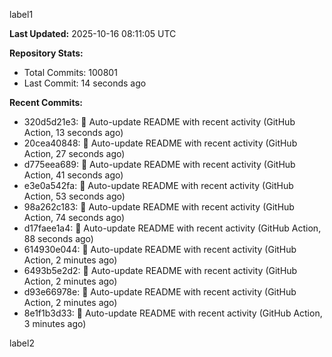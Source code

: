 
label1 
<!-- ACTIVITY_START -->
**Last Updated:** 2025-10-16 08:11:05 UTC

**Repository Stats:**
- Total Commits: 100801
- Last Commit: 14 seconds ago

**Recent Commits:**
- 320d5d21e3: 🤖 Auto-update README with recent activity (GitHub Action, 13 seconds ago)
- 20cea40848: 🤖 Auto-update README with recent activity (GitHub Action, 27 seconds ago)
- d775eea689: 🤖 Auto-update README with recent activity (GitHub Action, 41 seconds ago)
- e3e0a542fa: 🤖 Auto-update README with recent activity (GitHub Action, 53 seconds ago)
- 98a262c183: 🤖 Auto-update README with recent activity (GitHub Action, 74 seconds ago)
- d17faee1a4: 🤖 Auto-update README with recent activity (GitHub Action, 88 seconds ago)
- 614930e044: 🤖 Auto-update README with recent activity (GitHub Action, 2 minutes ago)
- 6493b5e2d2: 🤖 Auto-update README with recent activity (GitHub Action, 2 minutes ago)
- d93e66978e: 🤖 Auto-update README with recent activity (GitHub Action, 2 minutes ago)
- 8e1f1b3d33: 🤖 Auto-update README with recent activity (GitHub Action, 3 minutes ago)
<!-- ACTIVITY_END -->

label2
